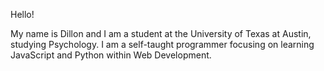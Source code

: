 Hello!

My name is Dillon and I am a student at the University of Texas at Austin, studying Psychology. 
I am a self-taught programmer focusing on learning JavaScript and Python within Web Development.
